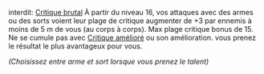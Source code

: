 interdit: [Critique brutal](Critique%20brutal.md)
À partir du niveau 16, vos attaques avec des armes ou des sorts voient leur plage de critique augmenter de +3 par ennemis à moins de 5 m de vous (au corps à corps). Max plage critique bonus de 15.
Ne se cumule pas avec [Critique amélioré](Critique%20amélioré.md) ou son amélioration. vous prenez le résultat le plus avantageux pour  vous.

*(Choisissez entre arme et sort lorsque vous prenez le talent)*